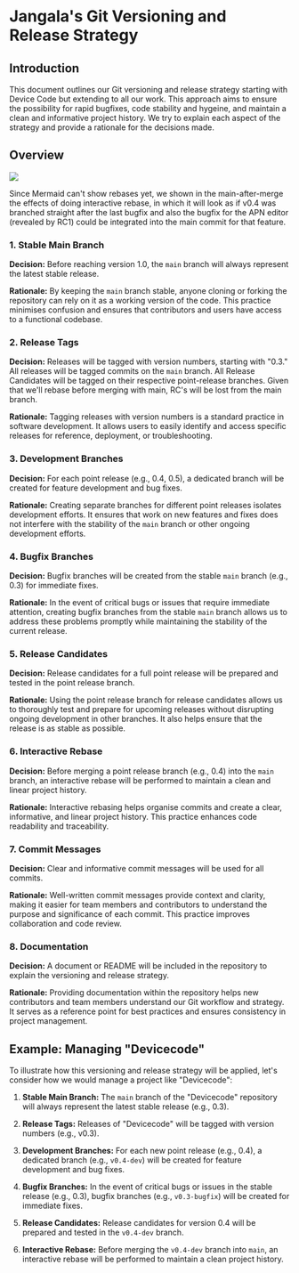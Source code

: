 # Jangala's Git Versioning and Release Strategy

## Introduction

This document outlines our Git versioning and release strategy starting with Device Code but extending to all our work. This approach aims to ensure the possibility for rapid bugfixes, code stability and hygeine, and maintain a clean and informative project history. We try to explain each aspect of the strategy and provide a rationale for the decisions made.

## Overview

[![](https://mermaid.ink/img/pako:eNqdVE1P4zAQ_SsjS1VZQRCFXja3BZYVBz4E7C2XiT1NLBo7csbAqup_x06qbUsTqPAhB8-bN-9NxrMQ0ioSqYBwRqOFNppTWIy5pIrGKYxzbGi8hOVolJnMRFT3LTT_cViX8HSedjfxSFtVmoGxSCETLyfHZ5lYR3OHRpZdYJooetkMypLks_U8FO6YtYrEt_QKf68Hw7_ub-G30mxdb4EKtekRVVqukWWZOMqt5WSm3wb0fYXc1BJi1EAHhNwXeyiqyBU0VGazt8eT3u7-z6O3em4bbc0-XobBu3aa2hpGQ9Y3MZz7hkPid-19qLzl8LTXYSRMcMbkkpYtJFmnyKUwOel1uZvwvcG7au1PpmeQwJ2UGFXjHJRupDWGJK_kr6geLiaDVOe-CHYDT5zWK0L2jj5mnw7o_NTO7kOBgzBB4R2rH3s8GTgIquOvjOoO4cvMdUv6q3w-BOuOr-hkmCVbXV9uzcF0D8YtUT8zIY5EKBIwKmy3RcRlot1qmYgIRTP0c47EywBFz_bxn5EiZefpSPhaIdOlxsJhJdIZzptwS22HbrqN2S7O5Ttg85fL?type=png)](https://mermaid.live/edit#pako:eNqdVE1P4zAQ_SsjS1VZQRCFXja3BZYVBz4E7C2XiT1NLBo7csbAqup_x06qbUsTqPAhB8-bN-9NxrMQ0ioSqYBwRqOFNppTWIy5pIrGKYxzbGi8hOVolJnMRFT3LTT_cViX8HSedjfxSFtVmoGxSCETLyfHZ5lYR3OHRpZdYJooetkMypLks_U8FO6YtYrEt_QKf68Hw7_ub-G30mxdb4EKtekRVVqukWWZOMqt5WSm3wb0fYXc1BJi1EAHhNwXeyiqyBU0VGazt8eT3u7-z6O3em4bbc0-XobBu3aa2hpGQ9Y3MZz7hkPid-19qLzl8LTXYSRMcMbkkpYtJFmnyKUwOel1uZvwvcG7au1PpmeQwJ2UGFXjHJRupDWGJK_kr6geLiaDVOe-CHYDT5zWK0L2jj5mnw7o_NTO7kOBgzBB4R2rH3s8GTgIquOvjOoO4cvMdUv6q3w-BOuOr-hkmCVbXV9uzcF0D8YtUT8zIY5EKBIwKmy3RcRlot1qmYgIRTP0c47EywBFz_bxn5EiZefpSPhaIdOlxsJhJdIZzptwS22HbrqN2S7O5Ttg85fL)

Since Mermaid can't show rebases yet, we shown in the main-after-merge the effects of doing interactive rebase, in which it will look as if v0.4 was branched straight after the last bugfix and also the bugfix for the APN editor (revealed by RC1) could be integrated into the main commit for that feature.

### 1. Stable Main Branch

**Decision:** Before reaching version 1.0, the `main` branch will always represent the latest stable release.

**Rationale:** By keeping the `main` branch stable, anyone cloning or forking the repository can rely on it as a working version of the code. This practice minimises confusion and ensures that contributors and users have access to a functional codebase.

### 2. Release Tags

**Decision:** Releases will be tagged with version numbers, starting with "0.3." All releases will be tagged commits on the `main` branch. All Release Candidates will be tagged on their respective point-release branches. Given that we'll rebase before merging with main, RC's will be lost from the main branch.

**Rationale:** Tagging releases with version numbers is a standard practice in software development. It allows users to easily identify and access specific releases for reference, deployment, or troubleshooting.

### 3. Development Branches

**Decision:** For each point release (e.g., 0.4, 0.5), a dedicated branch will be created for feature development and bug fixes.

**Rationale:** Creating separate branches for different point releases isolates development efforts. It ensures that work on new features and fixes does not interfere with the stability of the `main` branch or other ongoing development efforts.

### 4. Bugfix Branches

**Decision:** Bugfix branches will be created from the stable `main` branch (e.g., 0.3) for immediate fixes.

**Rationale:** In the event of critical bugs or issues that require immediate attention, creating bugfix branches from the stable `main` branch allows us to address these problems promptly while maintaining the stability of the current release.

### 5. Release Candidates

**Decision:** Release candidates for a full point release will be prepared and tested in the point release branch.

**Rationale:** Using the point release branch for release candidates allows us to thoroughly test and prepare for upcoming releases without disrupting ongoing development in other branches. It also helps ensure that the release is as stable as possible.

### 6. Interactive Rebase

**Decision:** Before merging a point release branch (e.g., 0.4) into the `main` branch, an interactive rebase will be performed to maintain a clean and linear project history.

**Rationale:** Interactive rebasing helps organise commits and create a clear, informative, and linear project history. This practice enhances code readability and traceability.

### 7. Commit Messages

**Decision:** Clear and informative commit messages will be used for all commits.

**Rationale:** Well-written commit messages provide context and clarity, making it easier for team members and contributors to understand the purpose and significance of each commit. This practice improves collaboration and code review.

### 8. Documentation

**Decision:** A document or README will be included in the repository to explain the versioning and release strategy.

**Rationale:** Providing documentation within the repository helps new contributors and team members understand our Git workflow and strategy. It serves as a reference point for best practices and ensures consistency in project management.

## Example: Managing "Devicecode"

To illustrate how this versioning and release strategy will be applied, let's consider how we would manage a project like "Devicecode":

1.  **Stable Main Branch:** The `main` branch of the "Devicecode" repository will always represent the latest stable release (e.g., 0.3).

2.  **Release Tags:** Releases of "Devicecode" will be tagged with version numbers (e.g., v0.3).

3.  **Development Branches:** For each new point release (e.g., 0.4), a dedicated branch (e.g., `v0.4-dev`) will be created for feature development and bug fixes.

4.  **Bugfix Branches:** In the event of critical bugs or issues in the stable release (e.g., 0.3), bugfix branches (e.g., `v0.3-bugfix`) will be created for immediate fixes.

5.  **Release Candidates:** Release candidates for version 0.4 will be prepared and tested in the `v0.4-dev` branch.

6.  **Interactive Rebase:** Before merging the `v0.4-dev` branch into `main`, an interactive rebase will be performed to maintain a clean project history.

